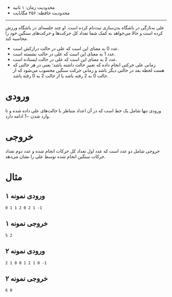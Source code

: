 [_metadata_:id]:- "ali-becomes-an-athlete"
[_metadata_:title]:- "علی ورزشکار می‌شود!"
[_metadata_:level]:- "easy"
[_metadata_:author]:- "احمدرضا خطیبی"
[_metadata_:series]:- "compensation-1-3"

+ محدودیت زمان: ۱ ثانیه
+ محدودیت حافظه: ۲۵۶ مگابایت

----------

علی به‌تازگی در باشگاه بدن‌سازی ثبت‌نام کرده است. او چند جلسه‌ای در باشگاه ورزش کرده است و حالا می‌خواهد به کمک شما تعداد کل حرکت‌ها و حرکت‌های سنگین خود را محاسبه کند. 

+ عدد $0$ به معنای این است که علی در حالت درازکش است.
+ عدد $1$ به معنای این است که علی در حالت نشسته است.
+ عدد $2$ به معنای این است که علی در حالت ایستاده است.
+ زمانی علی حرکتی انجام داده که تغییر حالت داشته باشد؛ یعنی در هر حالتی که هست لحظه بعد در حالتی دیگر باشد و زمانی حرکت سنگین محسوب می‌شود که از حالت $0$ به $2$ رفته باشد یا از حالت $2$ به $0$ رفته باشد.

# ورودی
ورودی تنها شامل یک خط است که در آن اعداد متناظر با حالت‌های علی داده شده و تا وارد شدن $-1$ ادامه دارد. 

# خروجی
خروجی شامل دو عدد است که عدد اول تعداد کل حرکات انجام شده و عدد دوم تعداد حرکات سنگین انجام شده توسط علی را نشان می‌دهد.

# مثال

## ورودی نمونه ۱
```
0 1 1 2 0 2 1 -1
```


## خروجی نمونه ۱
```
5 2
```

## ورودی نمونه ۲
```
2 1 0 0 1 2 1 0 -1
```


## خروجی نمونه ۲
```
6 0
```

